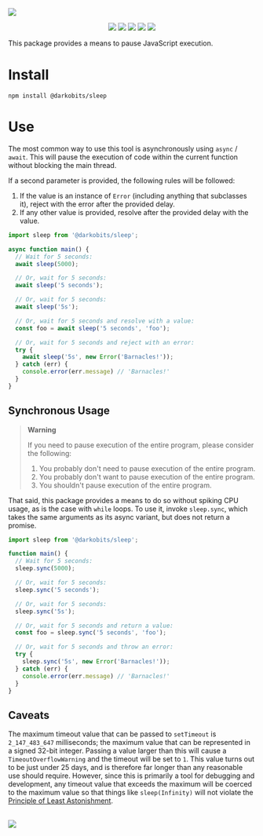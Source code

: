 <a href="#top" id="top">
  <img src="https://user-images.githubusercontent.com/441546/102317184-f7e42600-3f2b-11eb-89c4-908643f38f5c.png" style="max-width: 100%;">
</a>
<p align="center">
  <a href="https://www.npmjs.com/package/@darkobits/sleep"><img src="https://img.shields.io/npm/v/@darkobits/sleep.svg?style=flat-square"></a>
  <a href="https://github.com/darkobits/sleep/actions?query=workflow%3ACI"><img src="https://img.shields.io/github/workflow/status/darkobits/sleep/CI/master?style=flat-square"></a>
  <a href="https://app.codecov.io/gh/darkobits/sleep/branch/master"><img src="https://img.shields.io/codecov/c/github/darkobits/sleep/master?style=flat-square"></a>
  <a href="https://depfu.com/github/darkobits/sleep"><img src="https://img.shields.io/depfu/darkobits/sleep?style=flat-square"></a>
  <a href="https://conventionalcommits.org"><img src="https://img.shields.io/static/v1?label=commits&message=conventional&style=flat-square&color=398AFB"></a>
</p>

This package provides a means to pause JavaScript execution.

# Install

```
npm install @darkobits/sleep
```

# Use

The most common way to use this tool is asynchronously using `async` / `await`. This will pause the
execution of code within the current function without blocking the main thread.

If a second parameter is provided, the following rules will be followed:

1. If the value is an instance of `Error` (including anything that subclasses it), reject with the error
   after the provided delay.
2. If any other value is provided, resolve after the provided delay with the value.

```ts
import sleep from '@darkobits/sleep';

async function main() {
  // Wait for 5 seconds:
  await sleep(5000);

  // Or, wait for 5 seconds:
  await sleep('5 seconds');

  // Or, wait for 5 seconds:
  await sleep('5s');

  // Or, wait for 5 seconds and resolve with a value:
  const foo = await sleep('5 seconds', 'foo');

  // Or, wait for 5 seconds and reject with an error:
  try {
    await sleep('5s', new Error('Barnacles!'));
  } catch (err) {
    console.error(err.message) // 'Barnacles!'
  }
}
```

## Synchronous Usage

> **Warning**
>
> If you need to pause execution of the entire program, please consider the following:
> 1. You probably don't need to pause execution of the entire program.
> 2. You probably don't want to pause execution of the entire program.
> 3. You shouldn't pause execution of the entire program.

That said, this package provides a means to do so without spiking CPU usage, as is the case with `while`
loops. To use it, invoke `sleep.sync`, which takes the same arguments as its async variant, but does not
return a promise.

```ts
import sleep from '@darkobits/sleep';

function main() {
  // Wait for 5 seconds:
  sleep.sync(5000);

  // Or, wait for 5 seconds:
  sleep.sync('5 seconds');

  // Or, wait for 5 seconds:
  sleep.sync('5s');

  // Or, wait for 5 seconds and return a value:
  const foo = sleep.sync('5 seconds', 'foo');

  // Or, wait for 5 seconds and throw an error:
  try {
    sleep.sync('5s', new Error('Barnacles!'));
  } catch (err) {
    console.error(err.message) // 'Barnacles!'
  }
}
```

## Caveats

The maximum timeout value that can be passed to `setTimeout` is `2_147_483_647` milliseconds; the
maximum value that can be represented in a signed 32-bit integer. Passing a value larger than this will
cause a `TimeoutOverflowWarning` and the timeout will be set to `1`. This value turns out to be just
under 25 days, and is therefore far longer than any reasonable use should require. However, since this
is primarily a tool for debugging and development, any timeout value that exceeds the maximum will be
coerced to the maximum value so that things like `sleep(Infinity)` will not violate the
[Principle of Least Astonishment](https://en.wikipedia.org/wiki/Principle_of_least_astonishment).

<br />
<a href="#top">
  <img src="https://user-images.githubusercontent.com/441546/118062198-4ff04e80-b34b-11eb-87f3-406a345d5526.png" style="max-width: 100%;">
</a>
